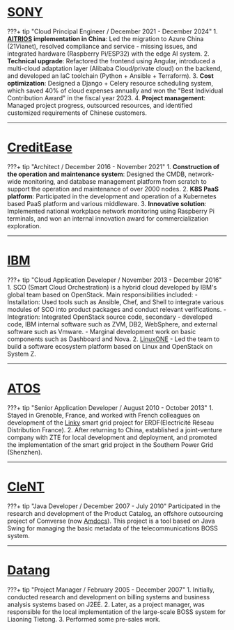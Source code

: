 <!-- ---
hide:
  - navigation
  - toc
--- -->

<!-- https://codecv.top/ -->

# [SONY](https://www.sony-semicon.com/en/index.html)

???+ tip "Cloud Principal Engineer / December 2021 - December 2024"
    1. **[AITRIOS](https://www.aitrios.sony-semicon.com/) implementation in China**: Led the migration to Azure China (21Vianet), resolved compliance and service - missing issues, and integrated hardware (Raspberry Pi/ESP32) with the edge AI system.
    2. **Technical upgrade**: Refactored the frontend using Angular, introduced a multi-cloud adaptation layer (Alibaba Cloud/private cloud) on the backend, and developed an IaC toolchain (Python + Ansible + Terraform).
    3. **Cost optimization**: Designed a Django + Celery resource scheduling system, which saved 40% of cloud expenses annually and won the "Best Individual Contribution Award" in the fiscal year 2023.
    4. **Project management**: Managed project progress, outsourced resources, and identified customized requirements of Chinese customers.

---

# [CreditEase](https://www.creditease.com/)
???+ tip "Architect / December 2016 - November 2021"
    1. **Construction of the operation and maintenance system**: Designed the CMDB, network-wide monitoring, and database management platform from scratch to support the operation and maintenance of over 2000 nodes.
    2. **K8S PaaS platform**: Participated in the development and operation of a Kubernetes based PaaS platform and various middleware.
    3. **Innovative solution**: Implemented national workplace network monitoring using Raspberry Pi terminals, and won an internal innovation award for commercialization exploration.

---

# [IBM](https://www.ibm.com/us-en)
???+ tip "Cloud Application Developer / November 2013 - December 2016"
    1. SCO (Smart Cloud Orchestration) is a hybrid cloud developed by IBM's global team based on OpenStack. Main responsibilities included:
        - Installation: Used tools such as Ansible, Chef, and Shell to integrate various modules of SCO into product packages and conduct relevant verifications.
        - Integration: Integrated OpenStack source code, secondary - developed code, IBM internal software such as ZVM, DB2, WebSphere, and external software such as Vmware.
        - Marginal development work on basic components such as Dashboard and Nova.
    2. [LinuxONE](https://www.ibm.com/us-en/linuxone) - Led the team to build a software ecosystem platform based on Linux and OpenStack on System Z.

---

# [ATOS](https://atos.net/en/)
???+ tip "Senior Application Developer / August 2010 - October 2013"
    1. Stayed in Grenoble, France, and worked with French colleagues on development of the [Linky](https://particulier.edf.fr/en/home/contract-and-consumption/meter/linky-meter.html) smart grid project for ERDF(Electricité Réseau Distribution France).
    2. After returning to China, established a joint-venture company with ZTE for local development and deployment, and promoted the implementation of the smart grid project in the Southern Power Grid (Shenzhen).

---

# [CIeNT](https://www.cienet.com/)
???+ tip "Java Developer / December 2007 - July 2010"
    Participated in the research and development of the Product Catalog, an offshore outsourcing project of Comverse (now [Amdocs](https://www.amdocs.com/)). This project is a tool based on Java Swing for managing the basic metadata of the telecommunications BOSS system.

---

# [Datang](https://www.datang.com/)
???+ tip "Project Manager / February 2005 - December 2007"
    1. Initially, conducted research and development on billing systems and business analysis systems based on J2EE.
    2. Later, as a project manager, was responsible for the local implementation of the large-scale BOSS system for Liaoning Tietong.
    3. Performed some pre-sales work.